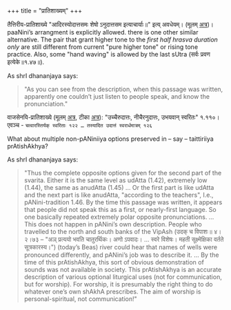 +++
title = "प्रातिशाख्यम्"
+++

तैत्तिरीय-प्रातिशाख्ये "आदिरस्योदात्तसमः शेषो ऽनुदात्तसम इत्याचार्याः॥" इत्य् अवधेयम्। (मूलम् [अत्र](http://bangla.name/citi/taittiriya/tait_dev.htm))। paaNini’s arrangment is explicitly allowed. there is one other similar alternative. The pair that grant higher tone to the *first half hrasva duration only* are still different from current "pure higher tone" or rising tone practice. Also, some "hand waving" is allowed by the last sUtra (सर्वः प्रवण इत्येके॥१.४७॥).

As shrI dhananjaya says:

> "As you can see from the description, when this passage was written, apparently one couldn’t just listen to people speak, and know the pronunciation."

वाजसेनयि-प्रातिशाख्ये (मूलम् [अत्र](http://peterffreund.com/Vedic_Literature/shukl_yajur_veda_pratishakhya.htm), टीका [अत्र](https://archive.org/details/in.ernet.dli.2015.513471)): "उच्चैरुदात्तः, नीचैरनुदात्तः, उभयवान् स्वरितः" १.११०। एवञ्च - `चत्वारस्तिर्यक् स्वरिताः १२२ … तस्यादित उदात्तं स्वरार्धमात्रम् १२६`

What about multiple non-pANiniiya options preserved in – say – taittiriiya prAtishAkhya?

As shrI dhananjaya says:

> "Thus the complete opposite options given for the second part of the svarita. Either it is the same level as udAtta (1.42), extremely low (1.44), the same as anudAtta (1.45) … Or the first part is like udAtta and the next part is like anudAtta, "according to the teachers", I.e., pANini-tradition 1.46. By the time this passage was written, it appears that people did not speak this as a first, or nearly-first language. So one basically repeated extremely polar opposite pronunciations. … This does not happen in pANini’s own description. People who travelled to the north and south banks of the VipAsh (उदक् च विपाशः॥ ४।२।७३ – "अञ् प्रत्ययो भवति चातुरर्थिकः। अणो ऽपवादः। … स्वरे विशेषः। महती सूक्ष्मेक्षिका वर्तते सूत्रकारस्य।") (today’s Beas) river could hear that names of wells were pronounced differently, and pANini’s job was to describe it. … By the time of this prAtishAkhya, this sort of obvious demonstration of sounds was not available in society. This prAtishAkhya is an accurate description of various optional liturgical uses (not for communication, but for worship). For worship, it is presumably the right thing to do whatever one’s own shAkhA prescribes. The aim of worship is personal-spiritual, not communication!"
